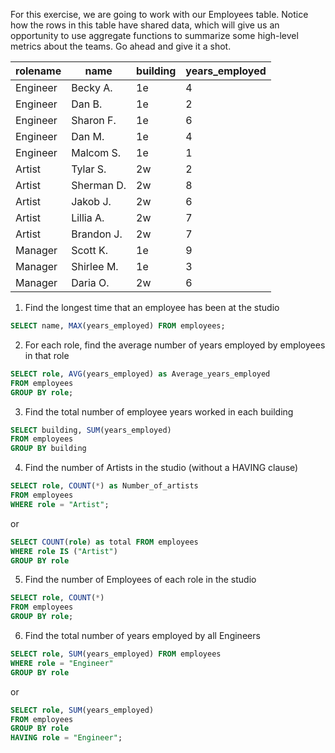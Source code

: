 For this exercise, we are going to work with our Employees table. Notice how the rows in this table have shared data, which will give us an opportunity to use aggregate functions to summarize some high-level metrics about the teams. Go ahead and give it a shot.

rolename  | name        | building | years_employed
----------|-------------|----------|----------------
Engineer  | Becky A.    | 1e       | 4
Engineer  | Dan B.      | 1e       | 2
Engineer  | Sharon F.   | 1e       | 6
Engineer  | Dan M.      | 1e       | 4
Engineer  | Malcom S.   | 1e       | 1
Artist    | Tylar S.    | 2w       | 2
Artist    | Sherman D.  | 2w       | 8
Artist    | Jakob J.    | 2w       | 6
Artist    | Lillia A.   | 2w       | 7
Artist    | Brandon J.  | 2w       | 7
Manager   | Scott K.    | 1e       | 9
Manager   | Shirlee M.  | 1e       | 3
Manager   | Daria O.    | 2w       | 6

1. Find the longest time that an employee has been at the studio
```sql
SELECT name, MAX(years_employed) FROM employees;
```
2. For each role, find the average number of years employed by employees in that role
```sql
SELECT role, AVG(years_employed) as Average_years_employed
FROM employees
GROUP BY role; 
```
3. Find the total number of employee years worked in each building
```sql
SELECT building, SUM(years_employed)
FROM employees
GROUP BY building
```
4. Find the number of Artists in the studio (without a HAVING clause)
```sql
SELECT role, COUNT(*) as Number_of_artists
FROM employees
WHERE role = "Artist";
```
or 
```sql
SELECT COUNT(role) as total FROM employees
WHERE role IS ("Artist")
GROUP BY role
```
5. Find the number of Employees of each role in the studio
```sql
SELECT role, COUNT(*)
FROM employees
GROUP BY role;
```
6. Find the total number of years employed by all Engineers
```sql
SELECT role, SUM(years_employed) FROM employees
WHERE role = "Engineer"
GROUP BY role
```
or 
```sql
SELECT role, SUM(years_employed)
FROM employees
GROUP BY role
HAVING role = "Engineer";
```